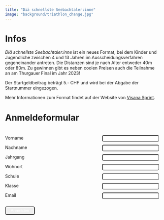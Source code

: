 ```yaml
---
title: "Diä schnellste Seebachtaler:inne"
image: "background/triathlon_change.jpg"
---
```


# Infos

*Diä schnellste Seebachtaler:inne* ist ein neues Format, bei dem Kinder und Jugendliche zwischen 4 und 13 Jahren im Ausscheidungsverfahren gegeneinander antreten.
Die Distanzen sind je nach Alter entweder 40m oder 80m.
Zu gewinnen gibt es neben coolen Preisen auch die Teilnahme an am Thurgauer Final im Jahr 2023!

Der Startgeldbeitrag beträgt 5.- CHF und wird bei der Abgabe der Startnummer eingezogen.

Mehr Informationen zum Format findet auf der Website von [Visana Sprint](https://visanasprint.ch/de/).

# Anmeldeformular

<style>
form#registration {
    margin-top: 40px;
    display: relative;
    width: 100%;
    max-width: 500px;
}

button {
    margin-top: 10px;
    border-radius: 5px;
    color: white;
    padding: 4px 16px;
}

form#registration div {
    margin-top: 10px;
    display: flex;
    justify-content: space-between;
}

form#registration div input {
    border-radius: 5px;
}
</style>

<form
  id="registration"
  action="https://formspree.io/f/xqknoznj"
  method="POST"
>

<div>
<label>
Vorname
</label>
<input type="text" name="vorname">
</div>

<div>
<label>
Nachname
</label>
<input type="text" name="nachname">
</div>

<div>
<label>
Jahrgang
</label>
<input type="text" name="jahrgang">
</div>

<div>
<label>
Wohnort
</label>
<input type="text" name="wohnort">
</div>

<div>
<label>
Schule
</label>
<input type="text" name="schule">
</div>

<div>
<label>
Klasse
</label>
<input type="text" name="klasse">
</div>

<div>
<label>
Email
</label>
<input type="email" name="email">
</div>

<button type="submit">Anmelden</button>
</form>
